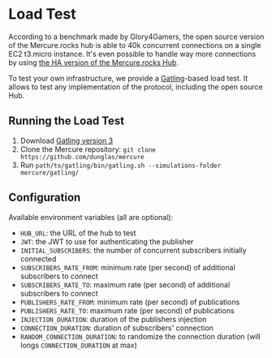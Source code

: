 # Load Test

According to a benchmark made by Glory4Gamers, the open source version of the Mercure.rocks hub is able to 40k concurrent connections on a single EC2 t3.micro instance.
It's even possible to handle way more connections by using [the HA version of the Mercure.rocks Hub](cluster.md).

To test your own infrastructure, we provide a [Gatling](https://gatling.io)-based load test. It allows to test any implementation of the protocol, including the open source Hub.

## Running the Load Test

1. Download [Gatling version 3](https://gatling.io/open-source/)
2. Clone the Mercure repository: `git clone https://github.com/dunglas/mercure`
3. Run `path/to/gatling/bin/gatling.sh --simulations-folder mercure/gatling/`

## Configuration

Available environment variables (all are optional):

 * `HUB_URL`: the URL of the hub to test
 * `JWT`: the JWT to use for authenticating the publisher
 * `INITIAL_SUBSCRIBERS`: the number of concurrent subscribers initially connected
 * `SUBSCRIBERS_RATE_FROM`: minimum rate (per second) of additional subscribers to connect
 * `SUBSCRIBERS_RATE_TO`: maximum rate (per second) of additional subscribers to connect
 * `PUBLISHERS_RATE_FROM`: minimum rate (per second) of publications
 * `PUBLISHERS_RATE_TO`: maximum rate (per second) of publications
 * `INJECTION_DURATION`: duration of the publishers injection
 * `CONNECTION_DURATION`: duration of subscribers' connection
 * `RANDOM_CONNECTION_DURATION`: to randomize the connection duration (will longs `CONNECTION_DURATION` at max)
